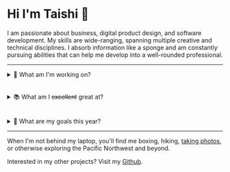 # Hi I'm Taishi 🐨

I am passionate about business, digital product design, and software development. My skills are wide-ranging, spanning multiple creative and technical disciplines. I absorb information like a sponge and am constantly pursuing abilities that can help me develop into a well-rounded professional.

---

<details>
  <summary>🏡 What am I'm working on?</summary>

- Working full-time as a `Business Consultant` at [Forum](https://forumsolutionsllc.com/)
- Building a `Media Site` called Joto News
- Developing a `Flutter Mobile App` for my startup idea, [Mappa](https://master--mappanews.netlify.app/)

</details>
<br>
<br>

<details>
  <summary>📚 What am I <s>excellent</s> great at?</summary>

1. Project Management
2. Product Management
3. Software Engineering
4. Digital Marketing
5. Data Visualization

| **_Technical Skills_** |  **_Art Tech_**  | **_Other Tools_** |
| ---------------------- | :--------------: | ----------------: |
| HTML, CSS, JS          |   Illustrator    |  Google Workspace |
| React                  |    Photoshop     |  Microsoft Office |
| Python                 | Figma & Adobe XD |       Data Studio |
| Heroku, Netlify, AWS   |      Canva       |  Google Analytics |

</details>
<br>
<br>

<details>
  <summary>🚧 What are my goals this year?</summary>

- [x] Go backpacking in the Olympic National Park
- [x] Travel around Eastern Europe
- [x] Complete FCC's [Responsive Web Design](https://www.freecodecamp.org/taishi) certification
- [x] Complete FCC's [Data Structures & Algorithms](https://www.freecodecamp.org/taishi) certification
- [ ] Complete FCC's [Front-End Development Libraries](https://www.freecodecamp.org/taishi) certification
- [ ] Build a full stack web application
- [x] Finish my internship at [Kahana](https://kahana.co/)
- [ ] Complete the N4 [JLPT Exam](https://www.jlpt.jp/e/certificate/)

</details>

---

When I'm not behind my laptop, you'll find me boxing, hiking, [taking photos](https://unsplash.com/@taishiwalden), or otherwise exploring the Pacific Northwest and beyond.

Interested in my other projects? Visit my [Github](https://github.com/taishiwalden).
